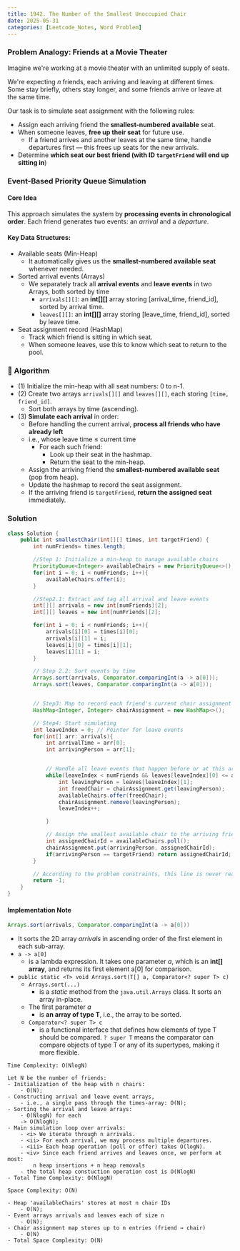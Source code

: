 ```yaml
---
title: 1942. The Number of the Smallest Unoccupied Chair
date: 2025-05-31
categories: [Leetcode_Notes, Word Problem]
---
```


### Problem Analogy: Friends at a Movie Theater
Imagine we're working at a movie theater with an unlimited supply of seats.

We're expecting *n* friends, each arriving and leaving at different times. Some stay briefly, others stay longer, and some friends arrive or leave at the same time.

Our task is to simulate seat assignment with the following rules:
- Assign each arriving friend the **smallest-numbered available** seat.
- When someone leaves, **free up their seat** for future use. 
  - If a friend arrives and another leaves at the same time, handle departures first — this frees up seats for the new arrivals.
- Determine **which seat our best friend (with ID ```targetFriend``` will end up sitting in**)
  
### Event-Based Priority Queue Simulation
#### Core Idea
This approach simulates the system by **processing events in chronological order**. Each friend generates two events: an *arrival* and a *departure*.

#### Key Data Structures:
- Available seats (Min-Heap)
  - It automatically gives us the **smallest-numbered available seat** whenever needed.
- Sorted arrival events (Arrays)
  - We separately track all **arrival events** and **leave events** in two Arrays, both sorted by time
    - ```arrivals[][]```: an **int[][]** array storing [arrival_time, friend_id], sorted by arrival time.
    - ```leaves[][]```: an **int[][]** array storing [leave_time, friend_id], sorted by leave time.
- Seat assignment record (HashMap)
  - Track which friend is sitting in which seat.
  - When someone leaves, use this to know which seat to return to the pool.
  
### 📌 Algorithm
- (1) Initialize the min-heap with all seat numbers: 0 to n-1.
- (2) Create two arrays `arrivals[][]` and `leaves[][]`, each storing `[time, friend_id]`.
   - Sort both arrays by time (ascending).
- (3) **Simulate each arrival** in order:
   - Before handling the current arrival, **process all friends who have already left** 
   - i.e., whose leave time ≤ current time
     - For each such friend:
       - Look up their seat in the hashmap.
       - Return the seat to the min-heap.
   - Assign the arriving friend the **smallest-numbered available seat** (pop from heap).
   - Update the hashmap to record the seat assignment.
   - If the arriving friend is `targetFriend`, **return the assigned seat** immediately.
  
### Solution
```java
class Solution {
    public int smallestChair(int[][] times, int targetFriend) {
        int numFriends= times.length;

        //Step 1: Initialize a min-heap to manage available chairs
        PriorityQueue<Integer> availableChairs = new PriorityQueue<>();
        for(int i = 0; i < numFriends; i++){
            availableChairs.offer(i);
        }

        //Step2.1: Extract and tag all arrival and leave events
        int[][] arrivals = new int[numFriends][2]; 
        int[][] leaves = new int[numFriends][2];  

        for(int i = 0; i < numFriends; i++){
            arrivals[i][0] = times[i][0];
            arrivals[i][1] = i;
            leaves[i][0] = times[i][1];
            leaves[i][1] = i;
        }

        // Step 2.2: Sort events by time
        Arrays.sort(arrivals, Comparator.comparingInt(a -> a[0]));
        Arrays.sort(leaves, Comparator.comparingInt(a -> a[0]));


        // Step3: Map to record each friend's current chair assignment
        HashMap<Integer, Integer> chairAssignment = new HashMap<>();

        // Step4: Start simulating
        int leaveIndex = 0; // Pointer for leave events
        for(int[] arr: arrivals){
            int arrivalTime = arr[0];
            int arrivingPerson = arr[1];


            // Handle all leave events that happen before or at this arrival time
            while(leaveIndex < numFriends && leaves[leaveIndex][0] <= arrivalTime){
                int leavingPerson = leaves[leaveIndex][1];
                int freedChair = chairAssignment.get(leavingPerson);
                availableChairs.offer(freedChair);
                chairAssignment.remove(leavingPerson);
                leaveIndex++;

            }

            // Assign the smallest available chair to the arriving friend
            int assignedChairId = availableChairs.poll();
            chairAssignment.put(arrivingPerson, assignedChairId);
            if(arrivingPerson == targetFriend) return assignedChairId;
        }

        // According to the problem constraints, this line is never reached
        return -1; 
    }
}
```
#### Implementation Note
```java
Arrays.sort(arrivals, Comparator.comparingInt(a -> a[0]))
```
- It sorts the 2D array *arrivals* in ascending order of the first element in each sub-array. 
- ```a -> a[0]```
  - is a lambda expression. It takes one parameter *a*, which is an **int[] array**, and returns its first element a[0] for comparison.
- ```public static <T> void Arrays.sort(T[] a, Comparator<? super T> c)``` 
  - ```Arrays.sort(...)``` 
    - is a *static* method from the ```java.util.Arrays``` class. It sorts an array in-place.
  - The first parameter *a*
    - is **an array of type T**, i.e., the array to be sorted.
  - ```Comparator<? super T> c``` 
    - is a functional interface that defines how elements of type T should be compared. ```? super T``` means the comparator can compare objects of type T or any of its supertypes, making it more flexible.

```
Time Complexity: O(NlogN)

Let N be the number of friends:
- Initialization of the heap with n chairs: 
    - O(N);
- Constructing arrival and leave event arrays,
    - i.e., a single pass through the times-array: O(N);
- Sorting the arrival and leave arrays: 
    - O(NlogN) for each 
    -> O(NlogN);
- Main simulation loop over arrivals: 
    - <i> We iterate through n arrivals. 
    - <ii> For each arrival, we may process multiple departures. 
    - <iii> Each heap operation (poll or offer) takes O(logN).
    - <iv> Since each friend arrives and leaves once, we perform at most: 
        n heap insertions + n heap removals
    - the total heap constuction operation cost is O(NlogN)
- Total Time Complexity: O(NlogN)

Space Complexity: O(N)

- Heap 'availableChairs' stores at most n chair IDs 
    - O(N);
- Event arrays arrivals and leaves each of size n
    - O(N);
- Chair assignment map stores up to n entries (friend → chair)
    - O(N)
- Total Space Complexity: O(N)
```